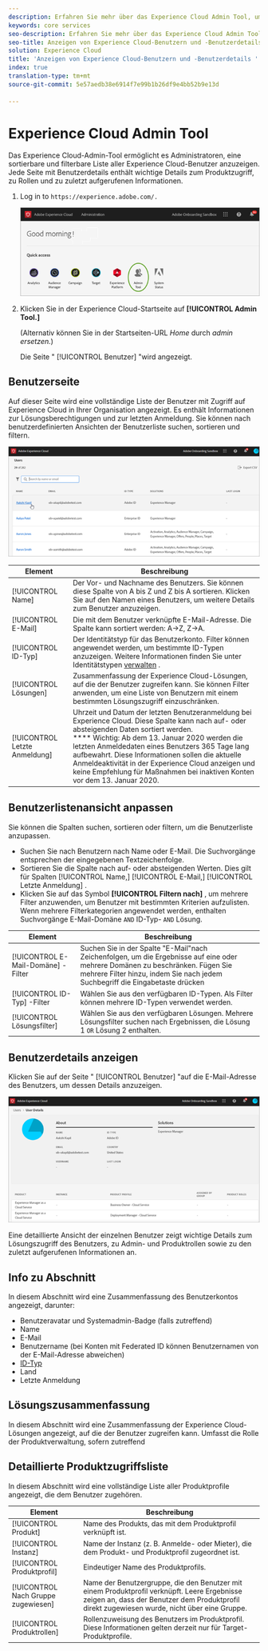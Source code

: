 ```yaml
---
description: Erfahren Sie mehr über das Experience Cloud Admin Tool, um eine sortierbare und filterbare Liste aller Experience Cloud-Benutzer anzuzeigen.
keywords: core services
seo-description: Erfahren Sie mehr über das Experience Cloud Admin Tool, um eine sortierbare und filterbare Liste aller Experience Cloud-Benutzer anzuzeigen.
seo-title: Anzeigen von Experience Cloud-Benutzern und -Benutzerdetails
solution: Experience Cloud
title: 'Anzeigen von Experience Cloud-Benutzern und -Benutzerdetails '
index: true
translation-type: tm+mt
source-git-commit: 5e57aedb38e6914f7e99b1b26df9e4bb52b9e13d

---
```



# Experience Cloud Admin Tool

Das Experience Cloud-Admin-Tool ermöglicht es Administratoren, eine sortierbare und filterbare Liste aller Experience Cloud-Benutzer anzuzeigen. Jede Seite mit Benutzerdetails enthält wichtige Details zum Produktzugriff, zu Rollen und zu zuletzt aufgerufenen Informationen.  

1. Log in to `https://experience.adobe.com/.`

   ![](assets/admin-tool.png)

1. Klicken Sie in der Experience Cloud-Startseite auf **[!UICONTROL Admin Tool.]**

    (Alternativ können Sie in der Startseiten-URL _Home_ durch _admin ersetzen._)

   Die Seite &quot; [!UICONTROL Benutzer] &quot;wird angezeigt.

## Benutzerseite

Auf dieser Seite wird eine vollständige Liste der Benutzer mit Zugriff auf Experience Cloud in Ihrer Organisation angezeigt. Es enthält Informationen zur Lösungsberechtigungen und zur letzten Anmeldung. Sie können nach benutzerdefinierten Ansichten der Benutzerliste suchen, sortieren und filtern.

![](assets/admin-tool-users.png)

| Element | Beschreibung |
|---|---|
| [!UICONTROL Name] | Der Vor- und Nachname des Benutzers. Sie können diese Spalte von A bis Z und Z bis A sortieren.  Klicken Sie auf den Namen eines Benutzers, um weitere Details zum Benutzer anzuzeigen. |
| [!UICONTROL E-Mail] | Die mit dem Benutzer verknüpfte E-Mail-Adresse. Die Spalte kann sortiert werden: A->Z, Z->A. |
| [!UICONTROL ID-Typ] | Der Identitätstyp für das Benutzerkonto. Filter können angewendet werden, um bestimmte ID-Typen anzuzeigen. Weitere Informationen finden Sie unter Identitätstypen [verwalten](https://helpx.adobe.com/enterprise/using/identity.html) . |
| [!UICONTROL Lösungen] | Zusammenfassung der Experience Cloud-Lösungen, auf die der Benutzer zugreifen kann. Sie können Filter anwenden, um eine Liste von Benutzern mit einem bestimmten Lösungszugriff einzuschränken. |
| [!UICONTROL Letzte Anmeldung] | Uhrzeit und Datum der letzten Benutzeranmeldung bei Experience Cloud. Diese Spalte kann nach auf- oder absteigenden Daten sortiert werden. <br> **** Wichtig: Ab dem 13. Januar 2020 werden die letzten Anmeldedaten eines Benutzers 365 Tage lang aufbewahrt. Diese Informationen sollen die aktuelle Anmeldeaktivität in der Experience Cloud anzeigen und keine Empfehlung für Maßnahmen bei inaktiven Konten vor dem 13. Januar 2020. |

## Benutzerlistenansicht anpassen

Sie können die Spalten suchen, sortieren oder filtern, um die Benutzerliste anzupassen.

* Suchen Sie nach Benutzern nach Name oder E-Mail. Die Suchvorgänge entsprechen der eingegebenen Textzeichenfolge.
* Sortieren Sie die Spalte nach auf- oder absteigenden Werten. Dies gilt für Spalten [!UICONTROL Name,] [!UICONTROL E-Mail,] [!UICONTROL Letzte Anmeldung] .
* Klicken Sie auf das Symbol **[!UICONTROL Filtern nach]** , um mehrere Filter anzuwenden, um Benutzer mit bestimmten Kriterien aufzulisten. Wenn mehrere Filterkategorien angewendet werden, enthalten Suchvorgänge E-Mail-Domäne `AND` ID-Typ- `AND` Lösung.

| Element | Beschreibung |
|---------|----------|
| [!UICONTROL E-Mail-Domäne] -Filter | Suchen Sie in der Spalte &quot;E-Mail&quot;nach Zeichenfolgen, um die Ergebnisse auf eine oder mehrere Domänen zu beschränken. Fügen Sie mehrere Filter hinzu, indem Sie nach jedem Suchbegriff die Eingabetaste drücken |
| [!UICONTROL ID-Typ] -Filter | Wählen Sie aus den verfügbaren ID-Typen. Als Filter können mehrere ID-Typen verwendet werden. |
| [!UICONTROL Lösungsfilter] | Wählen Sie aus den verfügbaren Lösungen. Mehrere Lösungsfilter suchen nach Ergebnissen, die Lösung 1 `OR` Lösung 2 enthalten. |

## Benutzerdetails anzeigen

Klicken Sie auf der Seite &quot; [!UICONTROL Benutzer] &quot;auf die E-Mail-Adresse des Benutzers, um dessen Details anzuzeigen.

![](assets/admin-tool-user-details.png)

Eine detaillierte Ansicht der einzelnen Benutzer zeigt wichtige Details zum Lösungszugriff des Benutzers, zu Admin- und Produktrollen sowie zu den zuletzt aufgerufenen Informationen an.

## Info zu Abschnitt

In diesem Abschnitt wird eine Zusammenfassung des Benutzerkontos angezeigt, darunter:

* Benutzeravatar und Systemadmin-Badge (falls zutreffend)
* Name
* E-Mail
* Benutzername (bei Konten mit Federated ID können Benutzernamen von der E-Mail-Adresse abweichen)
* [ID-Typ](https://helpx.adobe.com/enterprise/using/identity.html)
* Land
* Letzte Anmeldung

## Lösungszusammenfassung

In diesem Abschnitt wird eine Zusammenfassung der Experience Cloud-Lösungen angezeigt, auf die der Benutzer zugreifen kann. Umfasst die Rolle der Produktverwaltung, sofern zutreffend

## Detaillierte Produktzugriffsliste

In diesem Abschnitt wird eine vollständige Liste aller Produktprofile angezeigt, die dem Benutzer zugehören.

| Element | Beschreibung |
|---------|----------|
| [!UICONTROL Produkt] | Name des Produkts, das mit dem Produktprofil verknüpft ist. |
| [!UICONTROL Instanz] | Name der Instanz (z. B. Anmelde- oder Mieter), die dem Produkt- und Produktprofil zugeordnet ist. |
| [!UICONTROL Produktprofil] | Eindeutiger Name des Produktprofils. |
| [!UICONTROL Nach Gruppe zugewiesen] | Name der Benutzergruppe, die den Benutzer mit einem Produktprofil verknüpft. Leere Ergebnisse zeigen an, dass der Benutzer dem Produktprofil direkt zugewiesen wurde, nicht über eine Gruppe. |
| [!UICONTROL Produktrollen] | Rollenzuweisung des Benutzers im Produktprofil. Diese Informationen gelten derzeit nur für Target-Produktprofile. |
